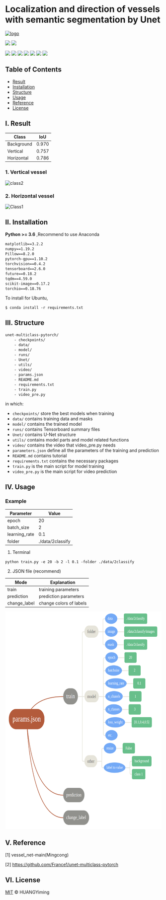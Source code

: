 # Localization and direction of vessels with semantic segmentation by Unet
[![logo](https://img.shields.io/badge/HUANGYming-projects-orange?style=flat&logo=github)](https://github.com/HUANGYming) 

![](https://img.shields.io/badge/Linux%20build-pass-green.svg?logo=linux) 
![](https://img.shields.io/badge/NVIDIA-CUDA-green.svg?logo=nvidia) 

![](https://img.shields.io/badge/Python-3.6.13-green.svg?style=social&logo=python) 
![](https://img.shields.io/badge/anaconda-4.12.0-green.svg?style=social&logo=anaconda) 
![](https://img.shields.io/badge/Opencv-4.1.2.30-green.svg?style=social&logo=opencv) 
![](https://img.shields.io/badge/Pytorch-1.10.2-green.svg?style=social&logo=pytorch)
![](https://img.shields.io/badge/NumPy-1.19.2-green.svg?style=social&logo=NumPy)
![](https://img.shields.io/badge/TorchIO-1.3.5-green.svg?style=social&logo=torchio)
![](https://img.shields.io/badge/Pillow-8.2.0-green.svg?style=social&logo=torchio)



## Table of Contents
- [Result](#result)
- [Installation](#installation)
- [Structure](#structure)
- [Usage](#usage)
- [Reference](#reference)
- [License](#license)



## I. Result

| Class | IoU |
| ---- | ---- |
|Background|0.970|
|Vertical|0.757|
|Horizontal|0.786|




### 1. Vertical vessel

![class2](https://github.com/HUANGYming/Unet_multiclass/blob/main/actions/vertticalVessel.gif)

### 2. Horizontal vessel

![Class1](https://github.com/HUANGYming/Unet_multiclass/blob/main/actions/horizontalVessel.gif)

## II. Installation

**Python >= 3.6** ,Recommend to use Anaconda 
```
matplotlib==3.2.2
numpy==1.19.2
Pillow==8.2.0
pytorch-gpu==1.10.2
torchvision==0.4.2
tensorboard==2.6.0
future==0.18.2
tqdm==4.59.0
scikit-image==0.17.2
torchio==0.18.76
```



To install for Ubuntu,
```
$ conda install -r requirements.txt
```




## III. Structure
```
unet-multiclass-pytorch/
    - checkpoints/
    - data/
    - model/
    - runs/
    - Unet/
    - utils/
    - video/
    - params.json
    - README.md
    - requirements.txt
    - train.py
    - video_pre.py
```
in which:
- `checkpoints/` store the best models when training
- `data/` contains training data and masks
- `model/` contains the trained model
- `runs/` contains Tensorboard summary files
- `Unet/` contains U-Net structure
- `utils/` contains model parts and model related functions
- `video/` contains the video that video_pre.py needs
- `parameters.json` define all the parameters of the training and prediction
- `README.md` contains tutorial
- `requirements.txt` contains the necessary packages
- `train.py` is the main script for model training
- `video_pre.py` is the main script for video prediction

## IV. Usage
### Example
| Parameter         |       Value      |
| ----              |       ----       |
|epoch              |       20         |
|batch_size         |       2          |
|learning_rate      |       0.1        |
|folder             | ./data/2classify |

1. Terminal
```
python train.py -e 20 -b 2 -l 0.1 -folder ./data/2classify
```
2. JSON file (recommend)

| Mode              |       Explanation                  |
| ----              |       ----                         |
|train              |       training parameters           |
|prediction         |       prediction parameters         |
|change_label       |       change colors of labels      |


<img src="https://github.com/HUANGYming/Unet_multiclass/blob/main/actions/flow.png" height = "700" width = "700" />




## V. Reference

[1] vessel_net-main(Mingcong)

[2] https://github.com/France1/unet-multiclass-pytorch



## VI. License

[MIT](LICENSE) © HUANGYiming


